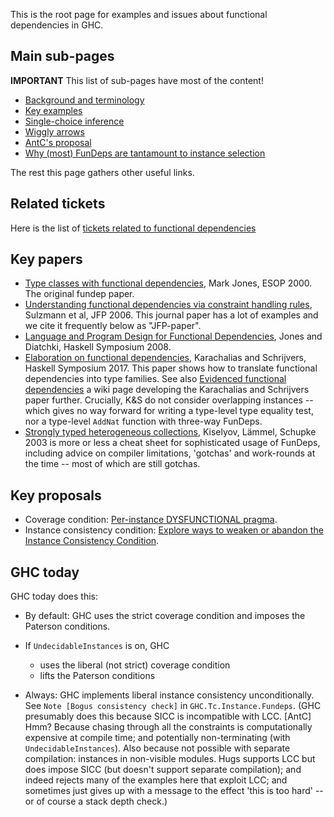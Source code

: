This is the root page for examples and issues about functional dependencies in GHC.

## Main sub-pages

**IMPORTANT** This list of sub-pages have most of the content!

* [Background and terminology](Functional-dependencies-in-GHC/background-and-terminology)
* [Key examples](Functional-dependencies-in-GHC/key-examples)
* [Single-choice inference](Functional-dependencies-in-GHC/Single-choice-inference)
* [Wiggly arrows](Functional-dependencies-in-GHC/Wiggly-arrows)
* [AntC's proposal](Functional-dependencies-in-GHC/AntC-proposal)
* [Why (most) FunDeps are tantamount to instance selection](Functional-dependencies-in-GHC/Background-in-database-theory)

The rest this page gathers other useful links.

## Related tickets

Here is the list of [tickets related to functional dependencies](https://gitlab.haskell.org/ghc/ghc/-/issues/?label_name%5B%5D=FunctionalDependencies)

## Key papers

* [Type classes with functional dependencies](https://web.cecs.pdx.edu/~mpj/pubs/fundeps.html), Mark Jones, ESOP 2000.  The original fundep paper.
* [Understanding functional dependencies via constraint handling rules](https://www.microsoft.com/en-us/research/publication/understanding-functional-dependencies-via-constraint-handling-rules/), Sulzmann et al, JFP 2006.  This journal paper has a lot of examples and we cite it frequently below as "JFP-paper".
* [Language and Program Design for Functional Dependencies](https://web.cecs.pdx.edu/~mpj/pubs/fundeps-design.pdf), Jones and Diatchki, Haskell Symposium 2008.
* [Elaboration on functional dependencies](https://people.cs.kuleuven.be/~tom.schrijvers/portfolio/haskell2017a.html), Karachalias and Schrijvers, Haskell Symposium 2017.  This paper shows how to translate functional dependencies into type families. See also [Evidenced functional dependencies](Functional-dependencies-in-GHC/Evidenced-Functional-Dependencies) a wiki page developing the Karachalias and Schrijvers paper further. Crucially, K&S do not consider overlapping instances -- which gives no way forward for writing a type-level type equality test, nor a type-level `AddNat` function with three-way FunDeps.
* [Strongly typed heterogeneous collections](https://dl.acm.org/doi/10.1145/1017472.1017488), Kiselyov, Lämmel, Schupke 2003 is more or less a cheat sheet for sophisticated usage of FunDeps, including advice on compiler limitations, 'gotchas' and work-rounds at the time -- most of which are still gotchas.


## Key proposals

* Coverage condition: [Per-instance DYSFUNCTIONAL pragma](https://github.com/ghc-proposals/ghc-proposals/pull/374).
* Instance consistency condition: [Explore ways to weaken or abandon the Instance Consistency Condition](https://github.com/ghc-proposals/ghc-proposals/issues/391).

## GHC today

GHC today does this:

* By default: GHC uses the strict coverage condition and imposes the Paterson conditions.

* If `UndecidableInstances` is on, GHC
  * uses the liberal (not strict) coverage condition
  * lifts the Paterson conditions

* Always: GHC implements liberal instance consistency unconditionally.  See `Note [Bogus consistency check]` in `GHC.Tc.Instance.Fundeps`.  (GHC presumably does this because SICC is incompatible with LCC. [AntC] Hmm? Because chasing through all the constraints is computationally expensive at compile time; and potentially non-terminating (with `UndecidableInstances`). Also because not possible with separate compilation: instances in non-visible modules. Hugs supports LCC but does impose SICC (but doesn't support separate compilation); and indeed rejects many of the examples here that exploit LCC; and sometimes just gives up with a message to the effect 'this is too hard' -- or of course a stack depth check.)
